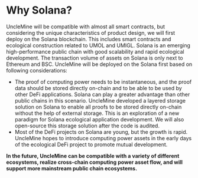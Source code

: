 # Why Solana?

UncleMine will be compatible with almost all smart contracts, but considering the unique characteristics of product design, we will first deploy on the Solana blockchain. This includes smart contracts and ecological construction related to UMOL and UMIGL. Solana is an emerging high-performance public chain with good scalability and rapid ecological development. The transaction volume of assets on Solana is only next to Ethereum and BSC. UncleMine will be deployed on the Solana first based on following considerations:

* The proof of computing power needs to be instantaneous, and the proof data should be stored directly on-chain and to be able to be used by other DeFi applications. Solana can play a greater advantage than other public chains in this scenario. UncleMine developed a layered storage solution on Solana to enable all proofs to be stored directly on-chain without the help of external storage. This is an exploration of a new paradigm for Solana ecological application development. We will also open-source this storage solution after the code is audited.
* Most of the DeFi projects on Solana are young, but the growth is rapid. UncleMine hopes to introduce computing power assets in the early days of the ecological DeFi project to promote mutual development.

**In the future, UncleMine can be compatible with a variety of different ecosystems, realize cross-chain computing power asset flow, and will support more mainstream public chain ecosystems.**
